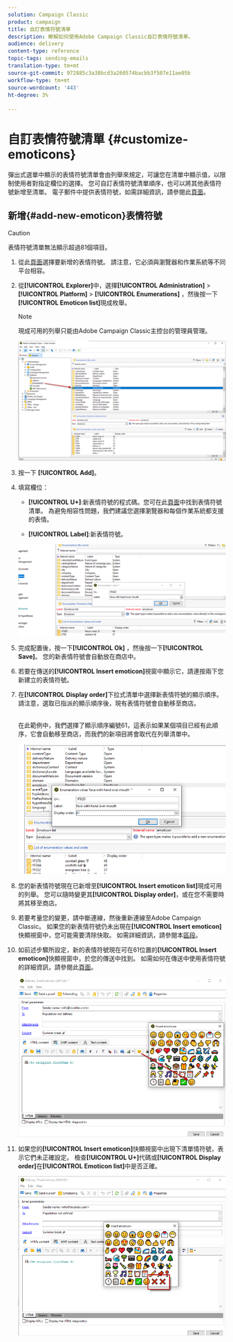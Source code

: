 ```yaml
---
solution: Campaign Classic
product: campaign
title: 自訂表情符號清單
description: 瞭解如何使用Adobe Campaign Classic自訂表情符號清單。
audience: delivery
content-type: reference
topic-tags: sending-emails
translation-type: tm+mt
source-git-commit: 972885c3a38bcd3a260574bacbb3f507e11ae05b
workflow-type: tm+mt
source-wordcount: '443'
ht-degree: 3%

---
```



# 自訂表情符號清單 {#customize-emoticons}

彈出式選單中顯示的表情符號清單會由列舉來規定，可讓您在清單中顯示值，以限制使用者對指定欄位的選擇。
您可自訂表情符號清單順序，也可以將其他表情符號新增至清單。
電子郵件中提供表情符號，如需詳細資訊，請參閱此[頁面](../../delivery/using/defining-the-email-content.md#inserting-emoticons)。

## 新增{#add-new-emoticon}表情符號

>[!CAUTION]
>
>表情符號清單無法顯示超過81個項目。

1. 從此[頁面](https://unicode.org/emoji/charts/full-emoji-list.html)選擇要新增的表情符號。 請注意，它必須與瀏覽器和作業系統等不同平台相容。

1. 從&#x200B;**[!UICONTROL Explorer]**&#x200B;中，選擇&#x200B;**[!UICONTROL Administration]** > **[!UICONTROL Platform]** > **[!UICONTROL Enumerations]** ，然後按一下&#x200B;**[!UICONTROL Emoticon list]**&#x200B;現成枚舉。

   >[!NOTE]
   >
   >現成可用的列舉只能由Adobe Campaign Classic主控台的管理員管理。

   ![](assets/emoticon_1.png)

1. 按一下 **[!UICONTROL Add]**。

1. 填寫欄位：

   * **[!UICONTROL U+]**:新表情符號的程式碼。您可在此[頁面](https://unicode.org/emoji/charts/full-emoji-list.html)中找到表情符號清單。
為避免相容性問題，我們建議您選擇瀏覽器和每個作業系統都支援的表情。

   * **[!UICONTROL Label]**:新表情符號。

   ![](assets/emoticon_5.png)

1. 完成配置後，按一下&#x200B;**[!UICONTROL Ok]** ，然後按一下&#x200B;**[!UICONTROL Save]**。
您的新表情符號會自動放在商店中。

1. 若要在傳送的&#x200B;**[!UICONTROL Insert emoticon]**&#x200B;視窗中顯示它，請連按兩下您新建立的表情符號。

1. 在&#x200B;**[!UICONTROL Display order]**&#x200B;下拉式清單中選擇新表情符號的顯示順序。 請注意，選取已指派的顯示順序後，現有表情符號會自動移至商店。

   <br>在此範例中，我們選擇了顯示順序編號61，這表示如果某個項目已經有此順序，它會自動移至商店，而我們的新項目將會取代在列舉清單中。

   ![](assets/emoticon_2.png)

1. 您的新表情符號現在已新增至&#x200B;**[!UICONTROL Insert emoticon list]**&#x200B;現成可用的列舉。 您可以隨時變更其&#x200B;**[!UICONTROL Display order]**，或在您不需要時將其移至商店。

1. 若要考量您的變更，請中斷連線，然後重新連線至Adobe Campaign Classic。 如果您的新表情符號仍未出現在&#x200B;**[!UICONTROL Insert emoticon]**&#x200B;快顯視窗中，您可能需要清除快取。 如需詳細資訊，請參閱本[區段](../../platform/using/faq-campaign-config.md#perform-soft-cache-clear)。

1. 如前述步驟所設定，新的表情符號現在可在61位置的&#x200B;**[!UICONTROL Insert emoticon]**&#x200B;快顯視窗中，於您的傳送中找到。 如需如何在傳送中使用表情符號的詳細資訊，請參閱此[頁面](../../delivery/using/defining-the-email-content.md#inserting-emoticons)。

   ![](assets/emoticon_4.png)

1. 如果您的&#x200B;**[!UICONTROL Insert emoticon]**&#x200B;快顯視窗中出現下清單情符號，表示它們未正確設定。 檢查&#x200B;**[!UICONTROL U+]**&#x200B;代碼或&#x200B;**[!UICONTROL Display order]**&#x200B;在&#x200B;**[!UICONTROL Emoticon list]**&#x200B;中是否正確。

   ![](assets/emoticon_6.png)
